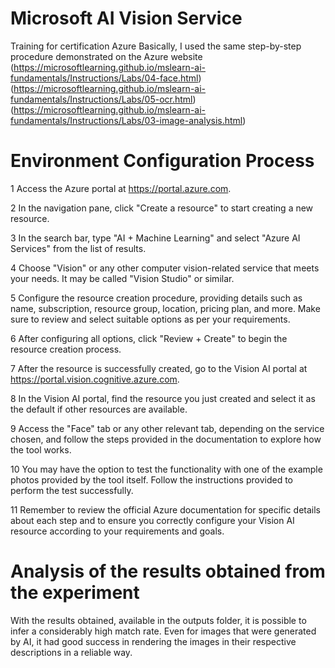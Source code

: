 # Microsoft AI Vision Service

Training for certification Azure Basically, I used the same step-by-step procedure demonstrated on the Azure website 
(https://microsoftlearning.github.io/mslearn-ai-fundamentals/Instructions/Labs/04-face.html)
(https://microsoftlearning.github.io/mslearn-ai-fundamentals/Instructions/Labs/05-ocr.html)
(https://microsoftlearning.github.io/mslearn-ai-fundamentals/Instructions/Labs/03-image-analysis.html)

#  Environment Configuration Process

1 Access the Azure portal at https://portal.azure.com.

2 In the navigation pane, click "Create a resource" to start creating a new resource.

3 In the search bar, type "AI + Machine Learning" and select "Azure AI Services" from the list of results.

4 Choose "Vision" or any other computer vision-related service that meets your needs. It may be called "Vision Studio" or similar.

5 Configure the resource creation procedure, providing details such as name, subscription, resource group, location, pricing plan, and more. Make sure to review and select suitable options as per your requirements.

6 After configuring all options, click "Review + Create" to begin the resource creation process.

7 After the resource is successfully created, go to the Vision AI portal at https://portal.vision.cognitive.azure.com.

8 In the Vision AI portal, find the resource you just created and select it as the default if other resources are available.

9 Access the "Face" tab or any other relevant tab, depending on the service chosen, and follow the steps provided in the documentation to explore how the tool works.

10 You may have the option to test the functionality with one of the example photos provided by the tool itself. Follow the instructions provided to perform the test successfully.

11 Remember to review the official Azure documentation for specific details about each step and to ensure you correctly configure your Vision AI resource according to your requirements and goals.

# Analysis of the results obtained from the experiment

With the results obtained, available in the outputs folder, it is possible to infer a considerably high match rate. Even for images that were generated by AI, it had good success in rendering the images in their respective descriptions in a reliable way.
